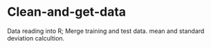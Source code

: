 Clean-and-get-data
==================
Data reading into R;
Merge training and test data.
mean and standard deviation calcultion.
